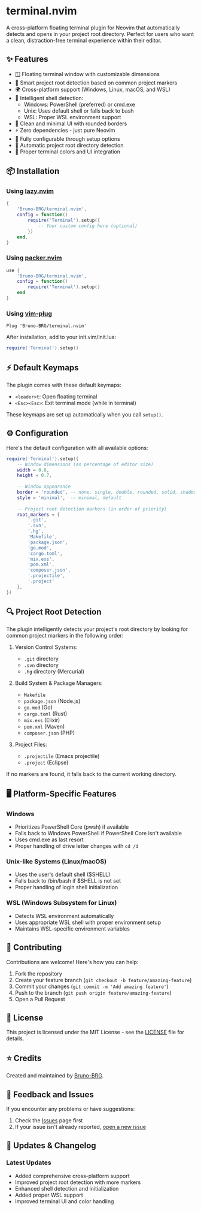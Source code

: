 # terminal.nvim

A cross-platform floating terminal plugin for Neovim that automatically detects and opens in your project root directory. Perfect for users who want a clean, distraction-free terminal experience within their editor.

## ✨ Features

- 🪟 Floating terminal window with customizable dimensions
- 📁 Smart project root detection based on common project markers
- 🌍 Cross-platform support (Windows, Linux, macOS, and WSL)
- 🔄 Intelligent shell detection:
  - Windows: PowerShell (preferred) or cmd.exe
  - Unix: Uses default shell or falls back to bash
  - WSL: Proper WSL environment support
- 🎨 Clean and minimal UI with rounded borders
- ⚡ Zero dependencies - just pure Neovim
- 🔧 Fully configurable through setup options
- 🎯 Automatic project root directory detection
- 🎨 Proper terminal colors and UI integration

## 📦 Installation

### Using [lazy.nvim](https://github.com/folke/lazy.nvim)

```lua
{
    'Bruno-BRG/terminal.nvim',
    config = function()
        require('Terminal').setup({
            -- Your custom config here (optional)
        })
    end,
}
```

### Using [packer.nvim](https://github.com/wbthomason/packer.nvim)

```lua
use {
    'Bruno-BRG/terminal.nvim',
    config = function()
        require('Terminal').setup()
    end
}
```

### Using [vim-plug](https://github.com/junegunn/vim-plug)

```vim
Plug 'Bruno-BRG/terminal.nvim'
```

After installation, add to your init.vim/init.lua:
```lua
require('Terminal').setup()
```

## ⚡ Default Keymaps

The plugin comes with these default keymaps:

- `<leader>t`: Open floating terminal
- `<Esc><Esc>`: Exit terminal mode (while in terminal)

These keymaps are set up automatically when you call `setup()`.

## ⚙️ Configuration

Here's the default configuration with all available options:

```lua
require('Terminal').setup({
    -- Window dimensions (as percentage of editor size)
    width = 0.8,
    height = 0.7,
    
    -- Window appearance
    border = 'rounded', -- none, single, double, rounded, solid, shadow
    style = 'minimal',  -- minimal, default
    
    -- Project root detection markers (in order of priority)
    root_markers = {
        '.git',
        '.svn',
        '.hg',
        'Makefile',
        'package.json',
        'go.mod',
        'cargo.toml',
        'mix.exs',
        'pom.xml',
        'composer.json',
        '.projectile',
        '.project'
    },
})
```

## 🔍 Project Root Detection

The plugin intelligently detects your project's root directory by looking for common project markers in the following order:

1. Version Control Systems:
   - `.git` directory
   - `.svn` directory
   - `.hg` directory (Mercurial)

2. Build System & Package Managers:
   - `Makefile`
   - `package.json` (Node.js)
   - `go.mod` (Go)
   - `cargo.toml` (Rust)
   - `mix.exs` (Elixir)
   - `pom.xml` (Maven)
   - `composer.json` (PHP)

3. Project Files:
   - `.projectile` (Emacs projectile)
   - `.project` (Eclipse)

If no markers are found, it falls back to the current working directory.

## 🖥️ Platform-Specific Features

### Windows
- Prioritizes PowerShell Core (pwsh) if available
- Falls back to Windows PowerShell if PowerShell Core isn't available
- Uses cmd.exe as last resort
- Proper handling of drive letter changes with `cd /d`

### Unix-like Systems (Linux/macOS)
- Uses the user's default shell ($SHELL)
- Falls back to /bin/bash if $SHELL is not set
- Proper handling of login shell initialization

### WSL (Windows Subsystem for Linux)
- Detects WSL environment automatically
- Uses appropriate WSL shell with proper environment setup
- Maintains WSL-specific environment variables

## 🤝 Contributing

Contributions are welcome! Here's how you can help:

1. Fork the repository
2. Create your feature branch (`git checkout -b feature/amazing-feature`)
3. Commit your changes (`git commit -m 'Add amazing feature'`)
4. Push to the branch (`git push origin feature/amazing-feature`)
5. Open a Pull Request

## 📝 License

This project is licensed under the MIT License - see the [LICENSE](LICENSE) file for details.

## ⭐ Credits

Created and maintained by [Bruno-BRG](https://github.com/Bruno-BRG).

## 📣 Feedback and Issues

If you encounter any problems or have suggestions:
1. Check the [Issues](https://github.com/Bruno-BRG/terminal.nvim/issues) page first
2. If your issue isn't already reported, [open a new issue](https://github.com/Bruno-BRG/terminal.nvim/issues/new)

## 🔄 Updates & Changelog

### Latest Updates
- Added comprehensive cross-platform support
- Improved project root detection with more markers
- Enhanced shell detection and initialization
- Added proper WSL support
- Improved terminal UI and color handling